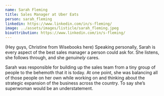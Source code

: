 ```yaml
---
name: Sarah Fleming
title: Sales Manager at Uber Eats
person: sarah_fleming
linkedin: https://www.linkedin.com/in/s-fleming/
image: ../assets/images/listicle/sarah_fleming.jpeg
bioattribution: https://www.linkedin.com/in/s-fleming/
---
```


(Hey guys, Christine from Wisebooks here) Speaking personally, Sarah is every aspect of the best sales manager a person could ask for. She listens, she follows through, and she <i>genuinely</i> cares. 

Sarah was responsible for building up the sales team from a tiny group of people to the behemoth that it is today. At one point, she was balancing all of those people on her own while working on and thinking about the strategic expansion of the business across the country. To say she’s superwoman would be an understatement. 
